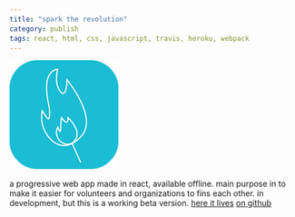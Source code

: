 ```yaml
---
title: "spark the revolution"
category: publish
tags: react, html, css, javascript, travis, heroku, webpack
---
```


![alt website image][website-image]

a progressive web app made in react, available offline. main purpose in to
make it easier for volunteers and organizations to fins each other. in development,
but this is a working beta version.
[here it lives][desktop-link]
[on github][github-link]

[desktop-link]: https://spark-the-revolution.herokuapp.com
[github-link]: https://github.com/theuggla/shiny-volunteers

[website-image]: ../assets/projectimages/sparks.png